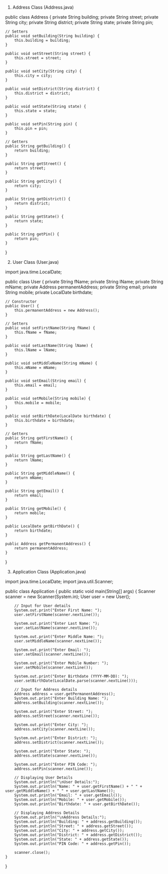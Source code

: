 
1. Address Class (Address.java)

public class Address {
    private String building;
    private String street;
    private String city;
    private String district;
    private String state;
    private String pin;

    // Setters
    public void setBuilding(String building) {
        this.building = building;
    }

    public void setStreet(String street) {
        this.street = street;
    }

    public void setCity(String city) {
        this.city = city;
    }

    public void setDistrict(String district) {
        this.district = district;
    }

    public void setState(String state) {
        this.state = state;
    }

    public void setPin(String pin) {
        this.pin = pin;
    }

    // Getters
    public String getBuilding() {
        return building;
    }

    public String getStreet() {
        return street;
    }

    public String getCity() {
        return city;
    }

    public String getDistrict() {
        return district;
    }

    public String getState() {
        return state;
    }

    public String getPin() {
        return pin;
    }
}



2. User Class (User.java)

import java.time.LocalDate;

public class User {
    private String fName;
    private String lName;
    private String mName;
    private Address permanentAddress;
    private String email;
    private String mobile;
    private LocalDate birthdate;

    // Constructor
    public User() {
        this.permanentAddress = new Address();
    }

    // Setters
    public void setFirstName(String fName) {
        this.fName = fName;
    }

    public void setLastName(String lName) {
        this.lName = lName;
    }

    public void setMiddleName(String mName) {
        this.mName = mName;
    }

    public void setEmail(String email) {
        this.email = email;
    }

    public void setMobile(String mobile) {
        this.mobile = mobile;
    }

    public void setBirthDate(LocalDate birthdate) {
        this.birthdate = birthdate;
    }

    // Getters
    public String getFirstName() {
        return fName;
    }

    public String getLastName() {
        return lName;
    }

    public String getMiddleName() {
        return mName;
    }

    public String getEmail() {
        return email;
    }

    public String getMobile() {
        return mobile;
    }

    public LocalDate getBirthDate() {
        return birthdate;
    }

    public Address getPermanentAddress() {
        return permanentAddress;
    }
}


3. Application Class (Application.java)

import java.time.LocalDate;
import java.util.Scanner;

public class Application {
    public static void main(String[] args) {
        Scanner scanner = new Scanner(System.in);
        User user = new User();

        // Input for User details
        System.out.print("Enter First Name: ");
        user.setFirstName(scanner.nextLine());

        System.out.print("Enter Last Name: ");
        user.setLastName(scanner.nextLine());

        System.out.print("Enter Middle Name: ");
        user.setMiddleName(scanner.nextLine());

        System.out.print("Enter Email: ");
        user.setEmail(scanner.nextLine());

        System.out.print("Enter Mobile Number: ");
        user.setMobile(scanner.nextLine());

        System.out.print("Enter Birthdate (YYYY-MM-DD): ");
        user.setBirthDate(LocalDate.parse(scanner.nextLine()));

        // Input for Address details
        Address address = user.getPermanentAddress();
        System.out.print("Enter Building Name: ");
        address.setBuilding(scanner.nextLine());

        System.out.print("Enter Street: ");
        address.setStreet(scanner.nextLine());

        System.out.print("Enter City: ");
        address.setCity(scanner.nextLine());

        System.out.print("Enter District: ");
        address.setDistrict(scanner.nextLine());

        System.out.print("Enter State: ");
        address.setState(scanner.nextLine());

        System.out.print("Enter PIN Code: ");
        address.setPin(scanner.nextLine());

        // Displaying User Details
        System.out.println("\nUser Details:");
        System.out.println("Name: " + user.getFirstName() + " " + user.getMiddleName() + " " + user.getLastName());
        System.out.println("Email: " + user.getEmail());
        System.out.println("Mobile: " + user.getMobile());
        System.out.println("Birthdate: " + user.getBirthDate());
        
        // Displaying Address Details
        System.out.println("\nAddress Details:");
        System.out.println("Building: " + address.getBuilding());
        System.out.println("Street: " + address.getStreet());
        System.out.println("City: " + address.getCity());
        System.out.println("District: " + address.getDistrict());
        System.out.println("State: " + address.getState());
        System.out.println("PIN Code: " + address.getPin());

        scanner.close();
    }
}

